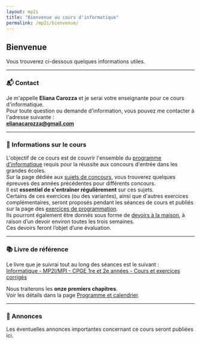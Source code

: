 ```yaml
---
layout: mp2i
title: "Bienvenue au cours d'informatique"
permalink: /mp2i/bienvenue/
---
```


## Bienvenue

Vous trouverez ci-dessous quelques informations utiles.

---

### 📬 Contact

Je m'appelle **Eliana Carozza** et je serai votre enseignante pour ce cours d'informatique.  
Pour toute question ou demande d'information, vous pouvez me contacter à l'adresse suivante :  
**elianacarozza@gmail.com**

---

### 🎯 Informations sur le cours

L'objectif de ce cours est de couvrir l'ensemble du [programme d'informatique](https://www.cpgelachenal.fr/documents/Programme%20informatique%20MP2I-MPI.pdf) requis pour la réussite aux concours d'entrée dans les grandes écoles.   
Sur la page dédiée aux [sujets de concours](/mp2i/concours/), vous trouverez quelques épreuves des années précédentes pour différents concours.  
Il est **essentiel de s'entraîner régulièrement** sur ces sujets.  
Certains de ces exercices (ou des variantes), ainsi que d'autres exercices complémentaires, seront proposés pendant les séances de cours et publiés sur la page des [exercices de programmation](/mp2i/exos/).  
Ils pourront également être donnés sous forme de [devoirs à la maison](/mp2i/dm/), à raison d’un devoir environ toutes les trois semaines.  
Ces devoirs feront l’objet d’une évaluation.

---

### 📚 Livre de référence

Le livre que je suivrai tout au long des séances est le suivant :  
[Informatique - MP2I/MPI - CPGE 1re et 2e années - Cours et exercices corrigés](https://www.editions-ellipses.fr/accueil/14407-informatique-mpi2-mpi-cpge-1re-et-2e-annees-cours-et-exercices-corriges-9782340070349.html)

Nous traiterons les **onze premiers chapitres**.  
Voir les détails dans la page [Programme et calendrier](/mp2i/programme/).

---

### 📢 Annonces

Les éventuelles annonces importantes concernant ce cours seront publiées ici.
